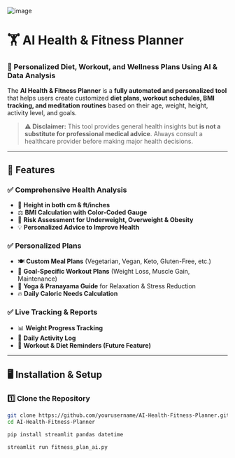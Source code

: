 ![image](https://github.com/user-attachments/assets/2f410bfb-78ba-4361-ae97-94e614df42b1)



# 🏋️ AI Health & Fitness Planner

### **📌 Personalized Diet, Workout, and Wellness Plans Using AI & Data Analysis**

The **AI Health & Fitness Planner** is a **fully automated and personalized tool** that helps users create customized **diet plans, workout schedules, BMI tracking, and meditation routines** based on their age, weight, height, activity level, and goals. 

> **⚠️ Disclaimer:** This tool provides general health insights but **is not a substitute for professional medical advice**. Always consult a healthcare provider before making major health decisions.

---

## 🚀 **Features**
### ✅ **Comprehensive Health Analysis**
- 📏 **Height in both cm & ft/inches**
- ⚖️ **BMI Calculation with Color-Coded Gauge**
- 🏥 **Risk Assessment for Underweight, Overweight & Obesity**
- 💡 **Personalized Advice to Improve Health**

### ✅ **Personalized Plans**
- 🍽️ **Custom Meal Plans** (Vegetarian, Vegan, Keto, Gluten-Free, etc.)
- 💪 **Goal-Specific Workout Plans** (Weight Loss, Muscle Gain, Maintenance)
- 🧘 **Yoga & Pranayama Guide** for Relaxation & Stress Reduction
- 🔥 **Daily Caloric Needs Calculation**

### ✅ **Live Tracking & Reports**
- 📊 **Weight Progress Tracking**
- 🏃 **Daily Activity Log**
- 📅 **Workout & Diet Reminders (Future Feature)**

---

## 🖥️ **Installation & Setup**
### 1️⃣ **Clone the Repository**
```bash
git clone https://github.com/yourusername/AI-Health-Fitness-Planner.git
cd AI-Health-Fitness-Planner

pip install streamlit pandas datetime

streamlit run fitness_plan_ai.py

